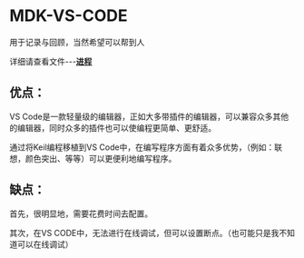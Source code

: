 # MDK-VS-CODE
用于记录与回顾，当然希望可以帮到人
 
详细请查看文件---<a href="(https://github.com/Lidure/MDK-VS-CODE/blob/main/%E8%BF%9B%E7%A8%8B.md)">**进程**</a>


## 优点：

VS Code是一款轻量级的编辑器，正如大多带插件的编辑器，可以兼容众多其他的编辑器，同时众多的插件也可以使编程更简单、更舒适。

通过将Keil编程移植到VS Code中，在编写程序方面有着众多优势，（例如：联想，颜色突出、等等）可以更便利地编写程序。

## 缺点：

首先，很明显地，需要花费时间去配置。

其次，在VS CODE中，无法进行在线调试，但可以设置断点。（也可能只是我不知道可以在线调试）




